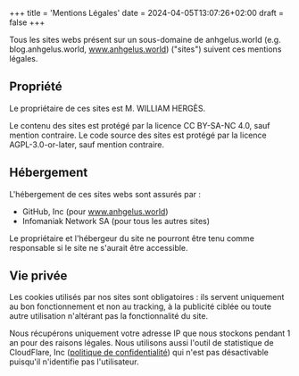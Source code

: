 +++
title = 'Mentions Légales'
date = 2024-04-05T13:07:26+02:00
draft = false 
+++

Tous les sites webs présent sur un sous-domaine de anhgelus.world (e.g. blog.anhgelus.world, www.anhgelus.world) ("sites") suivent ces mentions légales. 

## Propriété

Le propriétaire de ces sites est M. WILLIAM HERGÈS.

Le contenu des sites est protégé par la licence CC BY-SA-NC 4.0, sauf mention contraire.
Le code source des sites est protégé par la licence AGPL-3.0-or-later, sauf mention contraire.

## Hébergement 

L'hébergement de ces sites webs sont assurés par : 
- GitHub, Inc (pour www.anhgelus.world)
- Infomaniak Network SA (pour tous les autres sites)

Le propriétaire et l'hébergeur du site ne pourront être tenu comme responsable si le site ne s'aurait être accessible. 

## Vie privée

Les cookies utilisés par nos sites sont obligatoires : ils servent uniquement au bon fonctionnement et non au tracking, à la publicité ciblée ou toute autre utilisation n'altérant pas la fonctionnalité du site. 

Nous récupérons uniquement votre adresse IP que nous stockons pendant 1 an pour des raisons légales. 
Nous utilisons aussi l'outil de statistique de CloudFlare, Inc ([politique de confidentialité](https://www.cloudflare.com/fr-fr/privacypolicy/)) qui n'est pas désactivable puisqu'il n'identifie pas l'utilisateur.
